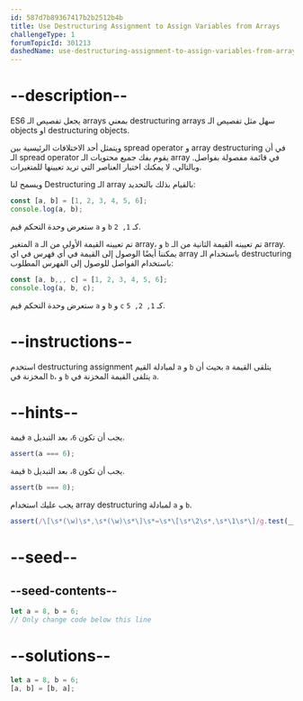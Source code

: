 ```yaml
---
id: 587d7b89367417b2b2512b4b
title: Use Destructuring Assignment to Assign Variables from Arrays
challengeType: 1
forumTopicId: 301213
dashedName: use-destructuring-assignment-to-assign-variables-from-arrays
---
```


# --description--

ES6 يجعل تفصيص الـ arrays بمعني destructuring arrays سهل مثل تفصيص الـ objects او destructuring objects.

ويتمثل أحد الاختلافات الرئيسية بين spread operator و array destructuring في أن الـ spread operator يقوم بفك جميع محتويات الـ array في قائمة مفصولة بفواصل. وبالتالي، لا يمكنك اختيار العناصر التي تريد تعيينها للمتغيرات.

ويسمح لنا Destructuring الـ array بالقيام بذلك بالتحديد:

```js
const [a, b] = [1, 2, 3, 4, 5, 6];
console.log(a, b);
```

ستعرض وحدة التحكم قيم `a` و `b` كـ `1, 2`.

المتغير `a` تم تعيينه القيمة الأولى من الـ array، و `b` تم تعيينه القيمة الثانية من الـ array. يمكننا أيضًا الوصول إلى القيمة في أي فهرس في اي array باستخدام الـ destructuring باستخدام الفواصل للوصول إلى الفهرس المطلوب:

```js
const [a, b,,, c] = [1, 2, 3, 4, 5, 6];
console.log(a, b, c);
```

ستعرض وحدة التحكم قيم `a` و `b` و `c` كـ `1, 2, 5`.

# --instructions--

استخدم destructuring assignment لمبادلة القيم `a` و `b` بحيث أن `a` يتلقى القيمة المخزنة في `b`، و `b` يتلقى القيمة المخزنة في `a`.

# --hints--

قيمة `a` يجب أن تكون `6`، بعد التبديل.

```js
assert(a === 6);
```

قيمة `b` يجب أن تكون `8`، بعد التبديل.

```js
assert(b === 8);
```

يجب عليك استخدام array destructuring لمبادلة `a` و `b`.

```js
assert(/\[\s*(\w)\s*,\s*(\w)\s*\]\s*=\s*\[\s*\2\s*,\s*\1\s*\]/g.test(__helpers.removeJSComments(code)));
```

# --seed--

## --seed-contents--

```js
let a = 8, b = 6;
// Only change code below this line
```

# --solutions--

```js
let a = 8, b = 6;
[a, b] = [b, a];
```

